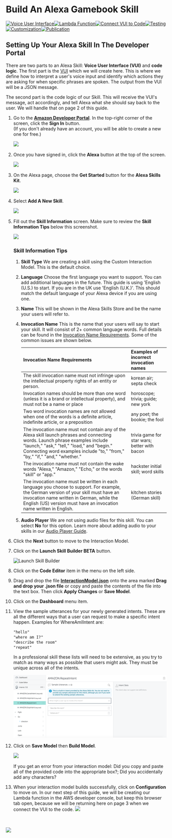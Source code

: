# Build An Alexa Gamebook Skill
[![Voice User Interface](https://m.media-amazon.com/images/G/01/mobile-apps/dex/alexa/alexa-skills-kit/tutorials/navigation/1-on._TTH_.png)](./1-voice-user-interface.md)[![Lambda Function](https://m.media-amazon.com/images/G/01/mobile-apps/dex/alexa/alexa-skills-kit/tutorials/navigation/2-off._TTH_.png)](./2-lambda-function.md)[![Connect VUI to Code](https://m.media-amazon.com/images/G/01/mobile-apps/dex/alexa/alexa-skills-kit/tutorials/navigation/3-off._TTH_.png)](./3-connect-vui-to-code.md)[![Testing](https://m.media-amazon.com/images/G/01/mobile-apps/dex/alexa/alexa-skills-kit/tutorials/navigation/4-off._TTH_.png)](./4-testing.md)[![Customization](https://m.media-amazon.com/images/G/01/mobile-apps/dex/alexa/alexa-skills-kit/tutorials/navigation/5-off._TTH_.png)](./5-customization.md)[![Publication](https://m.media-amazon.com/images/G/01/mobile-apps/dex/alexa/alexa-skills-kit/tutorials/navigation/6-off._TTH_.png)](./6-publication.md)

## Setting Up Your Alexa Skill In The Developer Portal

There are two parts to an Alexa Skill: **Voice User Interface (VUI)** and **code logic**.  The first part is the [VUI](https://developer.amazon.com/public/solutions/alexa/alexa-skills-kit/docs/defining-the-voice-interface) which we will create here.  This is where we define how to interpret a user's voice input and identify which actions they are asking for when specific phrases are spoken.  The output from the VUI will be a JSON message.

The second part is the code logic of our Skill. This will receive the VUI's message, act accordingly, and tell Alexa what she should say back to the user. We will handle that on page 2 of this guide.

1.  Go to the **[Amazon Developer Portal](http://developer.amazon.com)**.  In the top-right corner of the screen, click the **Sign In** button. </br>(If you don't already have an account, you will be able to create a new one for free.)

    <a href="http://developer.amazon.com" target="_new"><img src="https://m.media-amazon.com/images/G/01/mobile-apps/dex/alexa/alexa-skills-kit/tutorials/general/1-1-developer-portal._TTH_.png" /></a>

2.  Once you have signed in, click the **Alexa** button at the top of the screen.

    <a href="https://developer.amazon.com/edw/home.html#/" target="_new"><img src="https://m.media-amazon.com/images/G/01/mobile-apps/dex/alexa/alexa-skills-kit/tutorials/general/1-2-alexa-button._TTH_.png" /></a>

3.  On the Alexa page, choose the **Get Started** button for the **Alexa Skills Kit**.

    <a href="https://developer.amazon.com/edw/home.html#/skills/list" target="_new"><img src="https://m.media-amazon.com/images/G/01/mobile-apps/dex/alexa/alexa-skills-kit/tutorials/general/1-3-alexa-skills-kit._TTH_.png" /></a>

4.  Select **Add A New Skill**.

    <a href="https://developer.amazon.com/edw/home.html#/skill/create/" target="_new"><img src="https://m.media-amazon.com/images/G/01/mobile-apps/dex/alexa/alexa-skills-kit/tutorials/general/1-4-add-a-new-skill._TTH_.png" /></a>

5.  Fill out the **Skill Information** screen.  Make sure to review the **Skill Information Tips** below this screenshot.

    <img src="https://m.media-amazon.com/images/G/01/mobile-apps/dex/alexa/alexa-skills-kit/tutorials/general/1-5-skill-information._TTH_.png" />

    ### Skill Information Tips
    1.  **Skill Type** We are creating a skill using the Custom Interaction Model.  This is the default choice.

    2.  **Language** Choose the first language you want to support.  You can add additional languages in the future.  This guide is using 'English (U.S.) to start. If you are in the UK use 'English (U.K.)'. This should match the default language of your Alexa device if you are using one.

    3.  **Name** This will be shown in the Alexa Skills Store and be the name your users will refer to.

    4.  **Invocation Name** This is the name that your users will say to start your skill.  It will consist of 2+ common language words. Full details can be found in the [Invocation Name Requirements](https://developer.amazon.com/public/solutions/alexa/alexa-skills-kit/docs/choosing-the-invocation-name-for-an-alexa-skill). Some of the common issues are shown below.

        | Invocation Name Requirements | Examples of incorrect invocation names |
        | ---------------------------- | -------------------------------------- |
        | The skill invocation name must not infringe upon the intellectual property rights of an entity or person. | korean air; septa check |
        | Invocation names should be more than one word (unless it is a brand or intellectual property), and must not be a name or place | horoscope; trivia; guide; new york |
        | Two word invocation names are not allowed when one of the words is a definite article, indefinite article, or a preposition | any poet; the bookie; the fool |
        | The invocation name must not contain any of the Alexa skill launch phrases and connecting words.  Launch phrase examples include "launch," "ask," "tell," "load," and "begin."  Connecting word examples include "to," "from," "by," "if," "and," "whether." | trivia game for star wars; better with bacon |
        | The invocation name must not contain the wake words "Alexa," "Amazon," "Echo," or the words "skill" or "app." | hackster initial skill; word skills |
        | The invocation name must be written in each language you choose to support.  For example, the German version of your skill must have an invocation name written in German, while the English (US) version must have an invocation name written in English. | kitchen stories (German skill) |

    5.  **Audio Player** We are not using audio files for this skill. You can select **No** for this option.  Learn more about adding audio to your skills in our [Audio Player Guide](https://github.com/alexa/skill-sample-nodejs-audio-player).

6.  Click the **Next** button to move to the Interaction Model.

7.  Click on the **Launch Skill Builder BETA** button.

    ![Launch Skill Builder](https://m.media-amazon.com/images/G/01/mobile-apps/dex/alexa/alexa-skills-kit/tutorials/general/1-7-skill-builder-launch._TTH_.png)

8.  Click on the **Code Editor** item in the menu on the left side.

9.  Drag and drop the file **[InteractionModel.json](../InteractionModel.json)** onto the area marked **Drag and drop your .json file** or copy and paste the contents of the file into the text box. Then click **Apply Changes** or **Save Model**.  

10. Click on the **Dashboard** menu item.

11. View the sample utterances for your newly generated intents.  These are all the different ways that a user can request to make a specific intent happen.  Examples for WhereAmIIntent are:

    ```text
    "hello"
    "where am I?"
    "describe the room"
    "repeat"
    ```

    In a professional skill these lists will need to be extensive, as you try to match as many ways as possible that users might ask. They must be unique across all of the intents.

    ![](1-10-sample-utterances._TTH_.png)

11. Click on **Save Model** then **Build Model**.

    ![](https://m.media-amazon.com/images/G/01/mobile-apps/dex/alexa/alexa-skills-kit/tutorials/general/1-12-skill-builder-build-save-model._TTH_.png)

    If you get an error from your interaction model: Did you copy and paste all of the provided code into the appropriate box?; Did you accidentally add any characters?

12.  When your interaction model builds successfully, click on **Configuration** to move on. In our next step of this guide, we will be creating our Lambda function in the AWS developer console, but keep this browser tab open, because we will be returning here on page 3 when we connect the VUI to the code.
     ![](https://m.media-amazon.com/images/G/01/mobile-apps/dex/alexa/alexa-skills-kit/tutorials/general/1-13-skill-builder-configuration.png)

<br/><br/>
<a href="./2-lambda-function.md"><img src="https://m.media-amazon.com/images/G/01/mobile-apps/dex/alexa/alexa-skills-kit/tutorials/general/buttons/button_next_lambda_function._TTH_.png" /></a>

<img height="1" width="1" src="https://www.facebook.com/tr?id=1847448698846169&ev=PageView&noscript=1"/>
